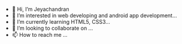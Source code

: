 - 👋 Hi, I’m Jeyachandran
- 👀 I’m interested in web developing and android app development...
- 🌱 I’m currently learning HTML5, CSS3...
- 💞️ I’m looking to collaborate on ...
- 📫 How to reach me ...

<!---
Jeyachandra/Jeyachandra is a ✨ special ✨ repository because its `README.md` (this file) appears on your GitHub profile.
You can click the Preview link to take a look at your changes.
--->
